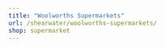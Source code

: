 ```yaml
---
title: "Woolworths Supermarkets"
url: /shearwater/woolworths-supermarkets/
shop: supermarket
---
```

